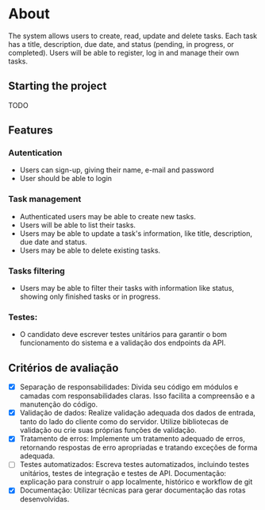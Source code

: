 # About

The system allows users to create, read, update and delete tasks. Each task has a title, description, due date, and status (pending, in progress, or completed). Users will be able to register, log in and manage their own tasks.

## Starting the project

TODO

## Features

### Autentication
  * Users can sign-up, giving their name, e-mail and password
  * User should be able to login

### Task management

  * Authenticated users may be able to create new tasks.
  * Users will be able to list their tasks.
  * Users may be able to update a task's information, like title, description, due date and status.
  * Users may be able to delete existing tasks.

### Tasks filtering

  * Users may be able to filter their tasks with information like status, showing only finished tasks or in progress.

### Testes:

  * O candidato deve escrever testes unitários para garantir o bom funcionamento do sistema e a validação dos endpoints da API.


## Critérios de avaliação

* [x] Separação de responsabilidades: Divida seu código em módulos e camadas com responsabilidades claras. Isso facilita a compreensão e a manutenção do código.
* [x] Validação de dados: Realize validação adequada dos dados de entrada, tanto do lado do cliente como do servidor. Utilize bibliotecas de validação ou crie suas próprias funções de validação.
* [x] Tratamento de erros: Implemente um tratamento adequado de erros, retornando respostas de erro apropriadas e tratando exceções de forma adequada.
* [ ] Testes automatizados: Escreva testes automatizados, incluindo testes unitários, testes de integração e testes de API.
Documentação: explicação para construir o app localmente, histórico e workflow de git
* [x] Documentação: Utilizar técnicas para gerar documentação das rotas desenvolvidas. 
